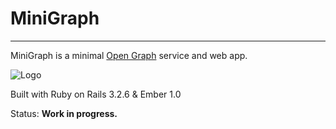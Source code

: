 # MiniGraph
---
MiniGraph is a minimal [Open Graph](http://ogp.me) service and web app.

![Logo](http://ogp.me/logo.png)

Built with Ruby on Rails 3.2.6 & Ember 1.0

Status: **Work in progress.**